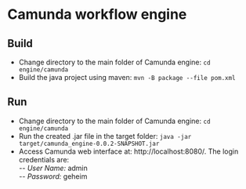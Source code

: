 # Camunda workflow engine

## Build
- Change directory to the main folder of Camunda engine: `cd engine/camunda`
- Build the java project using maven:  `mvn -B package --file pom.xml`
	
## Run
- Change directory to the main folder of Camunda engine:  `cd engine/camunda`
- Run the created .jar file in the target folder:  `java -jar target/camunda_engine-0.0.2-SNAPSHOT.jar`  
- Access Camunda web interface at: http://localhost:8080/. The login credentials are:  
	-- *User Name:* admin  
	-- *Password:* geheim